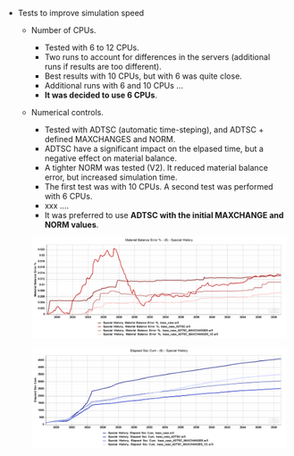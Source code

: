 * Tests to improve simulation speed
    * Number of CPUs.
        * Tested with 6 to 12 CPUs.
        * Two runs to account for differences in the servers (additional runs if results are too different).
        * Best results with 10 CPUs, but with 6 was quite close.
        * Additional runs with 6 and 10 CPUs ...
        * **It was decided to use 6 CPUs**.
    * Numerical controls.
        * Tested with ADTSC (automatic time-steping), and ADTSC + defined MAXCHANGES and NORM.
        * ADTSC have a significant impact on the elpased time, but a negative effect on material balance.
        * A tighter NORM was tested (V2). It reduced material balance error, but increased simulation time.
        * The first test was with 10 CPUs. A second test was performed with 6 CPUs.
        * xxx ....
        * It was preferred to use **ADTSC with the initial MAXCHANGE and NORM values**.

        ![Material balance error](MaterialBalance.png)
        
        ![Simulation elapsed time](Elapsed.png)